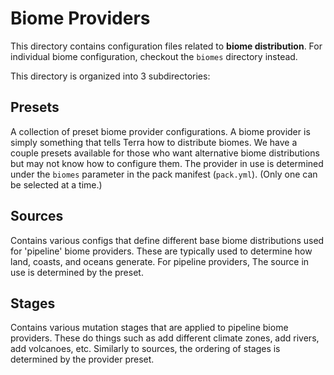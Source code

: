 # Biome Providers

This directory contains configuration files related to **biome distribution**. 
For individual biome configuration, checkout the `biomes` directory instead.

This directory is organized into 3 subdirectories:

## Presets
A collection of preset biome provider configurations. A biome provider is simply
something that tells Terra how to distribute biomes. We have a couple presets
available for those who want alternative biome distributions but may not know
how to configure them. The provider in use is determined under the `biomes`
parameter in the pack manifest (`pack.yml`). (Only one can be selected at a time.)

## Sources
Contains various configs that define different base biome distributions used for
'pipeline' biome providers. These are typically used to determine how land,
coasts, and oceans generate. For pipeline providers, The source in use is
determined by the preset.

## Stages
Contains various mutation stages that are applied to pipeline biome providers.
These do things such as add different climate zones, add rivers, add volcanoes,
etc. Similarly to sources, the ordering of stages is determined by the provider
preset.